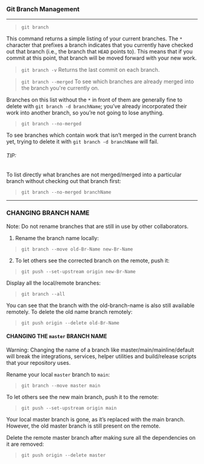 
### Git Branch Management
---
>```git branch```

This command returns a simple listing of your current branches.
The ```*``` character that prefixes a branch indicates that you currently have checked out that branch (i.e., the branch that ```HEAD``` points to). This means that if you commit at this point, that branch will be moved forward with your new work.

>```git branch -v```
Returns the last commit on each branch.

>```git branch --merged```
To see which branches are already merged into the branch you're currently on.

Branches on this list without the ```*``` in front of them are generally fine to delete with ```git branch -d branchName```; you’ve already incorporated their work into another branch, so you’re not going to lose anything.

>```git branch --no-merged```

To see branches which contain work that isn’t merged in the current branch yet, trying to delete it with ```git branch -d branchName``` will fail.

###### TIP:
To list directly what branches are not merged/merged into a particular branch without checking out that branch first: 
>```git branch --no-merged branchName```
---
### CHANGING BRANCH NAME
Note: Do not rename branches that are still in use by other collaborators.

1. Rename the branch name locally:
>```git branch --move old-Br-Name new-Br-Name```

2. To let others see the corrected branch on the remote, push it:
>```git push --set-upstream origin new-Br-Name```

Display all the local/remote branches:
>```git branch --all```

You can see that the branch with the old-branch-name is also still available remotely. To delete the old name branch remotely:
>```git push origin --delete old-Br-Name```

#### CHANGING THE ```master``` BRANCH NAME
Warning: Changing the name of a branch like master/main/mainline/default will break the integrations, services, helper utilities and build/release scripts that your repository uses.

Rename your local ```master``` branch to ```main```:
>```git branch --move master main```

To let others see the new main branch, push it to the remote:
>```git push --set-upstream origin main```

Your local master branch is gone, as it’s replaced with the main branch. However, the old master branch is still present on the remote.

Delete the remote master branch after making sure all the dependencies on it are removed:
>```git push origin --delete master```


